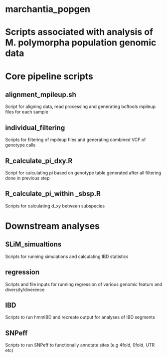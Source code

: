 # marchantia_popgen
# Scripts associated with analysis of M. polymorpha population genomic data

# Core pipeline scripts

## alignment_mpileup.sh
Script for aligning data, read processing and generating bcftools mpileup files for each sample

## individual_filtering
Scripts for filtering of mpileup files and generating combined VCF of genotype calls

## R_calculate_pi_dxy.R
Script for calculating pi based on genotype table generated after all filtering done in previous step

## R_calculate_pi_within _sbsp.R
Scripts for calculating d_xy between subspecies

# Downstream analyses
## SLiM_simualtions
Scripts for running simulations and calculating IBD statistics

## regression
Scripts and file inputs for running regression of various genomic featurs and diversity/diverence

## IBD
Scripts to run hmmIBD and recreate output for analyses of IBD segments

## SNPeff
Scripts to run SNPeff to functionally annotate sites (e.g 4fold, 0fold, UTR etc)
